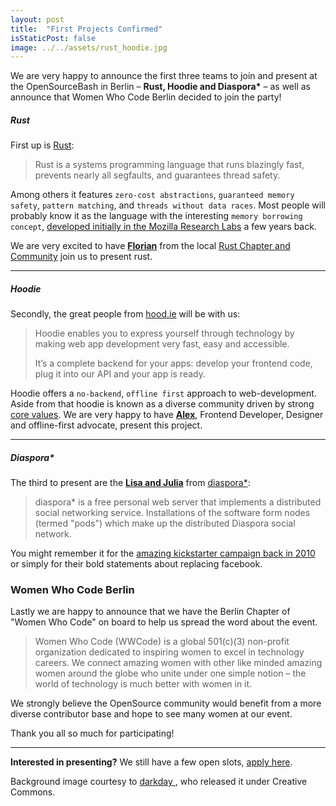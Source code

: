 ```yaml
---
layout: post
title:  "First Projects Confirmed"
isStaticPost: false
image: ../../assets/rust_hoodie.jpg
---
```


We are very happy to announce the first three teams to join and present at the OpenSourceBash in Berlin – **Rust, Hoodie and Diaspora\*** – as well as announce that Women Who Code Berlin decided to join the party!

##### Rust

First up is [Rust](https://www.rust-lang.org/):

> Rust is a systems programming language that runs blazingly fast, prevents nearly all segfaults, and guarantees thread safety.

Among others it features `zero-cost abstractions`, `guaranteed memory safety`,
`pattern matching`, and `threads without data races`. Most people will probably know it as the language with the interesting `memory borrowing concept`, [developed initially in the Mozilla Research Labs](https://mail.mozilla.org/pipermail/rust-dev/2012-January/001256.html) a few years back.

We are very excited to have **[Florian](/#presenting)** from the local [Rust Chapter and Community](https://www.rust-lang.org/team.html) join us to present rust.

---

##### Hoodie

Secondly, the great people from [hood.ie](http://hood.ie/) will be with us:

> Hoodie enables you to express yourself through technology by making web app development very fast, easy and accessible.
>
> It’s a complete backend for your apps: develop your frontend code, plug it into our API and your app is ready.

Hoodie offers a `no-backend`, `offline first` approach to web-development. Aside from that hoodie is known as a diverse community driven by strong [core values](http://hood.ie/about/). We are very happy to have **[Alex](/#presenting)**, Frontend Developer, Designer and offline-first advocate, present this project.

---

##### Diaspora\*

The third to present are the **[Lisa and Julia](/#presenting)** from [diaspora\*](https://www.diasporafoundation.org/):

> diaspora* is a free personal web server that implements a distributed social networking service. Installations of the software form nodes (termed "pods") which make up the distributed Diaspora social network.

You might remember it for the [amazing kickstarter campaign back in 2010](https://www.kickstarter.com/projects/mbs348/diaspora-the-personally-controlled-do-it-all-distr) or simply for their bold statements about replacing facebook.

### Women Who Code Berlin

Lastly we are happy to announce that we have the Berlin Chapter of "Women Who Code" on board to help us spread the word about the event.

> Women Who Code (WWCode) is a global 501(c)(3) non-profit organization dedicated to inspiring women to excel in technology careers. We connect amazing women with other like minded amazing women around the globe who unite under one simple notion – the world of technology is much better with women in it.

We strongly believe the OpenSource community would benefit from a more diverse contributor base and hope to see many women at our event.

Thank you all so much for participating!

---

**Interested in presenting?** We still have a few open slots, [apply here](/apply/).


Background image courtesy to [darkday
](https://www.flickr.com/photos/drainrat/14155593715/), who released it under Creative Commons.
